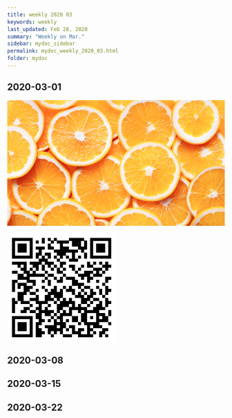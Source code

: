 ```yaml
---
title: weekly 2020 03
keywords: weekly
last_updated: Feb 28, 2020
summary: "Weekly on Mar."
sidebar: mydoc_sidebar
permalink: mydoc_weekly_2020_03.html
folder: mydoc
---
```


## 2020-03-01

![orange](../../images/weekly/weekly_2020_03_01.jpg)

![orange-qr](../../images/weekly/weekly_2020_03_01_qr.png)

## 2020-03-08

## 2020-03-15

## 2020-03-22




